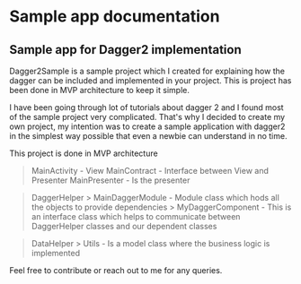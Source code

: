 # Sample app documentation

## Sample app for Dagger2 implementation

Dagger2Sample is a sample project which I created for explaining how the dagger can be included and implemented in your
project. This is project has been done in MVP architecture to keep it simple.

I have been going through lot of tutorials about dagger 2 and I found most of the sample project very complicated.
That's why I decided to create my own project, my intention was to create a sample application with dagger2
in the simplest way possible that even a newbie can understand in no time.

This project is done in MVP architecture

> MainActivity  - View
> MainContract  - Interface between View and Presenter
> MainPresenter - Is the presenter

> DaggerHelper
    > MainDaggerModule  - Module class which hods all the objects to provide dependencies
    > MyDaggerComponent - This is an interface class which helps to communicate between DaggerHelper classes and 
    our dependent classes

>DataHelper
    > Utils - Is a model class where the business logic is implemented


Feel free to contribute or reach out to me for any queries.
